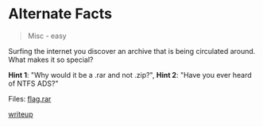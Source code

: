 # Alternate Facts

> Misc - easy

Surfing the internet you discover an archive that is being circulated around. What makes it so special?

**Hint 1**:
"Why would it be a .rar and not .zip?",
**Hint 2**:
"Have you ever heard of NTFS ADS?"

Files: [flag.rar](src/flag.rar)

[writeup](writeup/README.md)
